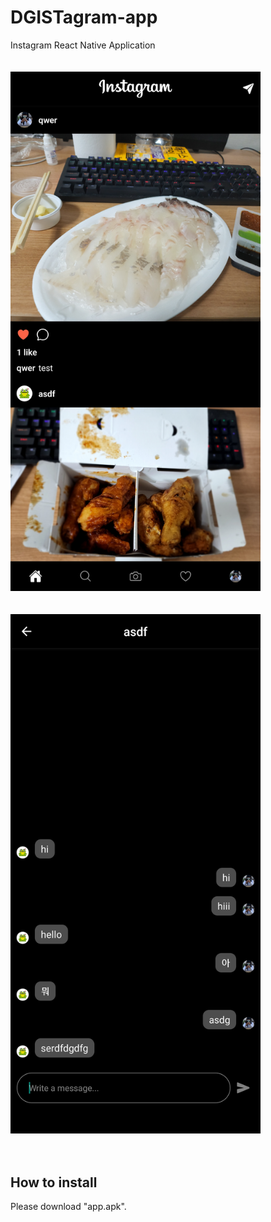 # DGISTagram-app
Instagram React Native Application</br>
</br>
</br>
<img src="README-img/photo.jpg" width=400px></img></br>
</br>
</br>
<img src="README-img/chat.jpg" width=400px></img></br>
</br>
</br>
## How to install
Please download "app.apk".</br>
</br>
</br>
